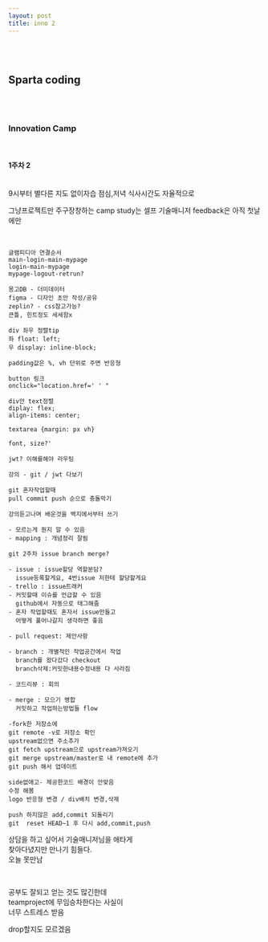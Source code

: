 ```yaml
---
layout: post
title: inno 2
---
```


<br><br>

## Sparta coding

<br><br>

### Innovation Camp

<br>

#### 1주차 2

<br>
9시부터 별다른 지도 없이자습
점심,저녁 식사시간도 자율적으로

그냥프로젝트만 주구장창하는 camp
study는 셀프
기술매니저 feedback은 아직 첫날에만

<br>

```
글램피디아 연결순서
main-login-main-mypage
login-main-mypage
mypage-logout-retrun?

몽고DB - 더미데이터
figma - 디자인 초안 작성/공유
zeplin? - css참고가능?
큰틀, 힌트정도 세세함x

div 좌우 정렬tip
좌 float: left;
우 display: inline-block;

padding값은 %, vh 단위로 주면 반응형

button 링크
onclick="location.href=' ' "

div안 text정렬
diplay: flex;
align-items: center;

textarea {margin: px vh}

font, size?'

jwt? 이해를해야 라우팅

강의 - git / jwt 다보기

git 혼자작업할때
pull commit push 순으로 충돌막기

강의듣고나며 배운것을 백지에서부터 쓰기

- 모르는게 뭔지 알 수 있음
- mapping : 개념정리 잘됨

git 2주차 issue branch merge?

- issue : issue할당 역할분담?
  issue등록할게요, 4번issue 저한테 할당할게요
- trello : issue트래커
- 커밋할때 이슈를 언급할 수 있음
  github에서 자동으로 태그해줌
- 혼자 작업할때도 혼자서 issue만들고
  어떻게 풀어나갈지 생각하면 좋음

- pull request: 제안사항

- branch : 개별적인 작업공간에서 작업
  branch를 왔다갔다 checkout
  branch삭제:커밋한내용수정내용 다 사라짐

- 코드리뷰 : 회의

- merge : 모으기 병합
  커밋하고 작업하는방법들 flow

-fork한 저장소에
git remote -v로 저장소 확인
upstream없으면 주소추가
git fetch upstream으로 upstream가져오기
git merge upstream/master로 내 remote에 추가
git push 해서 업데이트

side없애고- 제공한코드 배경이 안맞음
수정 해봄
logo 반응형 변경 / div배치 변경,삭제

push 하지않은 add,commit 되돌리기
git  reset HEAD~1 후 다시 add,commit,push
```

상담을 하고 싶어서 기술매니저님을 애타게<br>
찾아다녔지만 만나기 힘들다. <br>
오늘 못만남

<br>

공부도 잘되고 얻는 것도 많긴한데 <br>
teamproject에 무임승차한다는 사실이 <br>
너무 스트레스 받음 <br>

drop할지도 모르겠음
